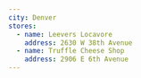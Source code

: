```yaml
---
city: Denver
stores:
  - name: Leevers Locavore
    address: 2630 W 38th Avenue
  - name: Truffle Cheese Shop
    address: 2906 E 6th Avenue
---
```

